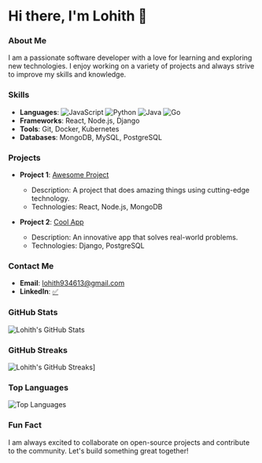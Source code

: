 # Hi there, I'm Lohith 👋

### About Me

I am a passionate software developer with a love for learning and exploring new technologies. I enjoy working on a variety of projects and always strive to improve my skills and knowledge.

### Skills

- **Languages**: 
  ![JavaScript](https://img.shields.io/badge/JavaScript-F7DF1E?logo=javascript&logoColor=black)
  ![Python](https://img.shields.io/badge/Python-3776AB?logo=python&logoColor=white)
  ![Java](https://img.shields.io/badge/Java-007396?logo=java&logoColor=white)
  ![Go](https://img.shields.io/badge/Go-00ADD8?logo=go&logoColor=white)
- **Frameworks**: React, Node.js, Django
- **Tools**: Git, Docker, Kubernetes
- **Databases**: MongoDB, MySQL, PostgreSQL

### Projects

- **Project 1**: [Awesome Project](https://github.com/Lohith016/awesome-project)
  - Description: A project that does amazing things using cutting-edge technology.
  - Technologies: React, Node.js, MongoDB

- **Project 2**: [Cool App](https://github.com/Lohith016/cool-app)
  - Description: An innovative app that solves real-world problems.
  - Technologies: Django, PostgreSQL

### Contact Me

- **Email**: [lohith934613@gmail.com](mailto:lohith934613@gmail.com)
- **LinkedIn**: [✅](https://www.linkedin.com/in/lohith1616/)

### GitHub Stats

![Lohith's GitHub Stats](https://github-readme-stats.vercel.app/api?username=Lohith016&show_icons=true&theme=radical)

### GitHub Streaks

![Lohith's GitHub Streaks](https://github-readme-streak-stats.herokuapp.com?user=Lohith016&theme=dark&hide_border=true&short_numbers=true)]

### Top Languages

![Top Languages](https://github-readme-stats.vercel.app/api/top-langs/?username=Lohith016&layout=compact&theme=radical)

### Fun Fact

I am always excited to collaborate on open-source projects and contribute to the community. Let's build something great together!
